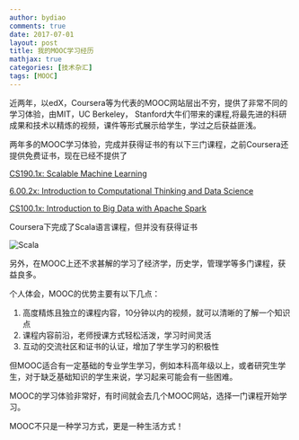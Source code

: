 ```yaml
---
author: bydiao
comments: true
date: 2017-07-01
layout: post
title: 我的MOOC学习经历
mathjax: true
categories: [技术杂汇]
tags: [MOOC]
---
```


近两年，以edX，Coursera等为代表的MOOC网站层出不穷，提供了非常不同的学习体验，由MIT，UC Berkeley， Stanford大牛们带来的课程,将最先进的科研成果和技术以精炼的视频，课件等形式展示给学生，学过之后获益匪浅。

两年多的MOOC学习体验，完成并获得证书的有以下三门课程，之前Coursera还提供免费证书，现在已经不提供了

[CS190.1x: Scalable Machine Learning](https://s3.amazonaws.com/verify.edx.org/downloads/27a8654c695745278965e929b6cac4b1/Certificate.pdf?lipi=urn%3Ali%3Apage%3Ad_flagship3_profile_view_base%3BrAzuWFKyRp%2BfcZm%2B1MOsAg%3D%3D)

[6.00.2x: Introduction to Computational Thinking and Data Science](https://courses.edx.org/certificates/3bc81dd947a94e26924c6824be710855?lipi=urn%3Ali%3Apage%3Ad_flagship3_profile_view_base%3BrAzuWFKyRp%2BfcZm%2B1MOsAg%3D%3D)


[CS100.1x: Introduction to Big Data with Apache Spark](https://s3.amazonaws.com/verify.edx.org/downloads/22428c53427b4b199969d78431754cc4/Certificate.pdf)

Coursera下完成了Scala语言课程，但并没有获得证书

![Scala](http://diaoboyu.cn/image/证书1.PNG)

另外，在MOOC上还不求甚解的学习了经济学，历史学，管理学等多门课程，获益良多。

个人体会，MOOC的优势主要有以下几点：

1. 高度精炼且独立的课程内容，10分钟以内的视频，就可以清晰的了解一个知识点
2. 课程内容前沿，老师授课方式轻松活泼，学习时间灵活
3. 互动的交流社区和证书的认证，增加了学生学习的积极性

但MOOC适合有一定基础的专业学生学习，例如本科高年级以上，或者研究生学生，对于缺乏基础知识的学生来说，学习起来可能会有一些困难。

MOOC的学习体验非常好，有时间就会去几个MOOC网站，选择一门课程开始学习。

MOOC不只是一种学习方式，更是一种生活方式！

